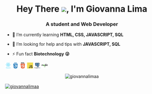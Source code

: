 <h1 align="center">Hey There <img src="https://raw.githubusercontent.com/kaueMarques/kaueMarques/master/hi.gif" width="30px">, I'm Giovanna Lima</h1>
<h3 align="center">A student and Web Developer</h3>

- 🌱 I’m currently learning **HTML, CSS, JAVASCRIPT, SQL**

- 💬 I’m looking for help and tips with **JAVASCRIPT, SQL**

- ⚡ Fun fact **Biotechnology 😜**

<p align="left">
<img src="https://raw.githubusercontent.com/devicons/devicon/master/icons/react/react-original-wordmark.svg" alt="react" width="20" height="20"/>
<img src="https://raw.githubusercontent.com/devicons/devicon/master/icons/css3/css3-plain-wordmark.svg" alt="css3"  width="20" height="20"/>
<img src="https://raw.githubusercontent.com/devicons/devicon/master/icons/html5/html5-original-wordmark.svg" alt="html5"  width="20" height="20"/>
<img src="https://raw.githubusercontent.com/devicons/devicon/master/icons/javascript/javascript-original.svg" alt="javascript" width="20" height="20"/>
<img src="https://raw.githubusercontent.com/devicons/devicon/master/icons/postgresql/postgresql-original-wordmark.svg" alt="postgresql" width="20" height="20"/>
<img src="https://raw.githubusercontent.com/devicons/devicon/master/icons/nodejs/nodejs-original-wordmark.svg" alt="nodejs" width="20" height="20"/></p><p align="center">
<img src="https://github-readme-stats.vercel.app/api?username=giovannalimaa&show_icons=true" alt="giovannalimaa"/> 
</p>


<a href="https://www.linkedin.com/in/giovanna-lima-764a37194" target="blank"><img align="center" src="https://cdn.jsdelivr.net/npm/simple-icons@3.0.1/icons/linkedin.svg" alt="giovannalimaa" height="20" width="20" /></a>
</p>

